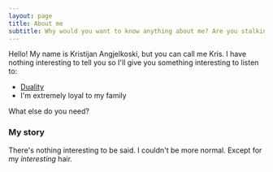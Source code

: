 ```yaml
---
layout: page
title: About me
subtitle: Why would you want to know anything about me? Are you stalking me?
---
```


Hello! My name is Kristijan Angjelkoski, but you can call me Kris. I have nothing interesting to tell you so I'll give you something interesting to listen to:

- [Duality](https://music.youtube.com/watch?v=6fVE8kSM43I&feature=share)
- I'm extremely loyal to my family

What else do you need?

### My story
There's nothing interesting to be said. I couldn't be more normal. Except for my *interesting* hair.
